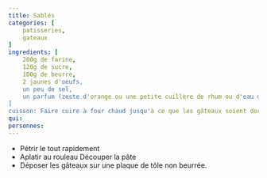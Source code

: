 ```yaml
---
title: Sablés
categories: [
    patisseries,
    gateaux
]
ingredients: [
    200g de farine,
    120g de sucre,
    100g de beurre,
    2 jaunes d'oeufs,
    un peu de sel,
    un parfum (zeste d'orange ou une petite cuillère de rhum ou d'eau de vie)    
]
cuisson: Faire cuire à four chaud jusqu'à ce que les gâteaux soient dorés.
qui: 
personnes: 
---
```


* Pétrir le tout rapidement
* Aplatir au rouleau Découper la pâte
* Déposer les gâteaux sur une plaque de tôle non beurrée. 